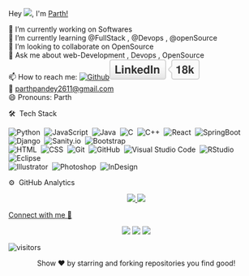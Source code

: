 Hey <img src="https://github.com/TheDudeThatCode/TheDudeThatCode/blob/master/Assets/Hi.gif" width="29">, I'm [Parth!](https://www.linkedin.com/in/parth-pandey-35681a231/)

 🔭 I’m currently working on Softwares\
 🌱 I’m currently learning @FullStack , @Devops , @openSource\
 👯 I’m looking to collaborate on OpenSource\
 💬 Ask me about web-Development , Devops , OpenSource\
 📫 How to reach me: <a href="https://github.com/ParthPandey2611"><img src="https://camo.githubusercontent.com/5c8c95ac48ba4bcc1018a7c80c530bcd4c82794d4655999472465b625e76a17e/68747470733a2f2f696d672e736869656c64732e696f2f62616467652f2d4769746875622d3030303f7374796c653d666c6174266c6f676f3d476974687562266c6f676f436f6c6f723d7768697465" alt="Github" data-canonical-src="https://img.shields.io/badge/-Github-000?style=flat&amp;logo=Github&amp;logoColor=white" style="max-width:100%;"></a><a href="linkedin.com/in/parth-pandey-35681a231/" rel="nofollow"><img src="https://github.com/terrytangyuan/terrytangyuan/blob/master/imgs/linkedin.svg" alt="Linkedin" data-canonical-src="https://img.shields.io/badge/-LinkedIn-blue?style=flat&amp;logo=Linkedin&amp;logoColor=white" style="max-width:100%;"></a>  
 :e-mail: parthpandey2611@gmail.com\
😄 Pronouns: Parth


 🛠 &nbsp;Tech Stack

![Python](https://img.shields.io/badge/-Python-05122A?style=flat&logo=python)&nbsp;
![JavaScript](https://img.shields.io/badge/-JavaScript-05122A?style=flat&logo=javascript)&nbsp;
![Java](https://img.shields.io/badge/-Java-05122A?style=flat&logo=Java&logoColor=FFA518)&nbsp;
![C](https://img.shields.io/badge/-C-05122A?style=flat&logo=C&logoColor=A8B9CC)&nbsp;
![C++](https://img.shields.io/badge/-C++-05122A?style=flat&logo=C%2B%2B&logoColor=00599C)&nbsp;
![React](https://img.shields.io/badge/-React-05122A?style=flat&logo=react)&nbsp;
![SpringBoot](https://img.shields.io/badge/-SpringBoot-05122A?style=flat&logo=Java&logoColor=FFA518)&nbsp;
![Django](https://img.shields.io/badge/-Django-05122A?style=flat&logo=django&logoColor=092E20)&nbsp;
![Sanity.io](https://img.shields.io/badge/-Sanity.io-05122A?style=flat&logo=sanity&logoColor=092E20)&nbsp;
![Bootstrap](https://img.shields.io/badge/-Bootstrap-05122A?style=flat&logo=bootstrap&logoColor=563D7C)\
![HTML](https://img.shields.io/badge/-HTML-05122A?style=flat&logo=HTML5)&nbsp;
![CSS](https://img.shields.io/badge/-CSS-05122A?style=flat&logo=CSS3&logoColor=1572B6)&nbsp;
![Git](https://img.shields.io/badge/-Git-05122A?style=flat&logo=git)&nbsp;
![GitHub](https://img.shields.io/badge/-GitHub-05122A?style=flat&logo=github)&nbsp;
![Visual Studio Code](https://img.shields.io/badge/-Visual%20Studio%20Code-05122A?style=flat&logo=visual-studio-code&logoColor=007ACC)&nbsp;
![RStudio](https://img.shields.io/badge/-RStudio-05122A?style=flat&logo=rstudio)&nbsp;
![Eclipse](https://img.shields.io/badge/-Eclipse-05122A?style=flat&logo=eclipse-ide&logoColor=2C2255)\
![Illustrator](https://img.shields.io/badge/-Illustrator-05122A?style=flat&logo=adobe-illustrator)&nbsp;
![Photoshop](https://img.shields.io/badge/-Photoshop-05122A?style=flat&logo=adobe-photoshop)&nbsp;
![InDesign](https://img.shields.io/badge/-InDesign-05122A?style=flat&logo=adobe-indesign)


⚙️ &nbsp;GitHub Analytics

<p align="center">
<a href="https://github.com/ParthPandey2611">
  <img height="180em" src="https://github-readme-stats-eight-theta.vercel.app/api?username=ParthPandey2611&show_icons=true&theme=algolia&include_all_commits=true&count_private=true"/>
  
  
  <img height="180em" src="https://github-readme-stats-eight-theta.vercel.app/api/top-langs/?username=ParthPandey2611&layout=compact&langs_count=8&theme=algolia"/>
</a>
</p>


[Connect with me 💬](linkedin.com/in/parth-pandey-35681a231/) 
<p align="center">
<a href="linkedin.com/in/parth-pandey-35681a231/"><img src="https://img.shields.io/badge/-parth%20pandey-0077B5?style=flat&logo=Linkedin&logoColor=white"/></a>
<a href="mailto:parthpandey2611@gmail.com"><img src="https://img.shields.io/badge/-parthpandey2611@gmail.com-D14836?style=flat&logo=Gmail&logoColor=white"/></a>
<a href="https://twitter.com/Parth_Pandey_"><img src="https://img.shields.io/badge/-@Parth_Pandey_-1877F2?style=flat&logo=Twitter&logoColor=white"/></a>
</p>


![visitors](https://visitor-badge.laobi.icu/badge?page_id=ParthPandey2611.ParthPandey2611)


<p align="center">Show ❤️ by starring and forking repositories you find good! </p>

